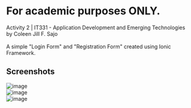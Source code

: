 # For academic purposes ONLY.
Activity 2 | IT331 - Application Development and Emerging Technologies <br/>
by Coleen Jill F. Sajo <br /><br/>
A simple "Login Form" and "Registration Form" created using Ionic Framework.

## Screenshots
![image](https://user-images.githubusercontent.com/108327605/180154574-98bf0e7d-f7ad-48ae-b408-a5a3ef409d97.png) <br/>
![image](https://user-images.githubusercontent.com/108327605/180157373-7795edb3-964d-4945-8ce1-e135ed49d4d3.png) <br/>
![image](https://user-images.githubusercontent.com/108327605/180154682-fee09e7e-8248-42ac-8cee-e96c53abb2e6.png) <br/>


